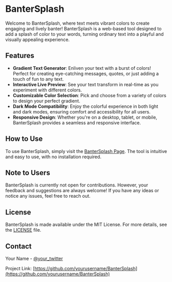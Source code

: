 # BanterSplash

Welcome to BanterSplash, where text meets vibrant colors to create engaging and lively banter! BanterSplash is a web-based tool designed to add a splash of color to your words, turning ordinary text into a playful and visually appealing experience.

## Features

- **Gradient Text Generator**: Enliven your text with a burst of colors! Perfect for creating eye-catching messages, quotes, or just adding a touch of fun to any text.
- **Interactive Live Preview**: See your text transform in real-time as you experiment with different colors.
- **Customizable Color Selection**: Pick and choose from a variety of colors to design your perfect gradient.
- **Dark Mode Compatibility**: Enjoy the colorful experience in both light and dark modes, ensuring comfort and accessibility for all users.
- **Responsive Design**: Whether you're on a desktop, tablet, or mobile, BanterSplash provides a seamless and responsive interface.

## How to Use

To use BanterSplash, simply visit the [BanterSplash Page](https://yourusername.github.io/BanterSplash). The tool is intuitive and easy to use, with no installation required.

## Note to Users

BanterSplash is currently not open for contributions. However, your feedback and suggestions are always welcome! If you have any ideas or notice any issues, feel free to reach out.

## License

BanterSplash is made available under the MIT License. For more details, see the [LICENSE](LICENSE.md) file.

## Contact

Your Name - [@your_twitter](https://twitter.com/your_twitter)

Project Link: [https://github.com/yourusername/BanterSplash](https://github.com/yourusername/BanterSplash)
